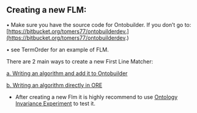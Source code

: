 ## Creating a new FLM: ##

•	Make sure you have the source code for Ontobuilder. If you don’t go to: 
[https://bitbucket.org/tomers77/ontobuilderdev.](https://bitbucket.org/tomers77/ontobuilderdev.)

•	see TermOrder for an example of FLM.

There are 2 main ways to create a new First Line Matcher:

[a.	Writing an algorithm and add it to Ontobuilder](https://github.com/shraga89/Ontobuilder-Research-Environment/blob/master/wiki/a.%20Writing%20an%20algorithm%20and%20add%20it%20to%20Ontobuilder.md)

[b.	Writing an algorithm directly in ORE ](https://github.com/shraga89/Ontobuilder-Research-Environment/blob/master/wiki/b.%20%20%20Writing%20an%20algorithm%20directly%20in%20ORE.md)

* After creating a new Flm it is highly recommend to use [Ontology Invariance Experiment](https://github.com/shraga89/Ontobuilder-Research-Environment/blob/master/wiki/OntologyInvariance.md) to test it.
